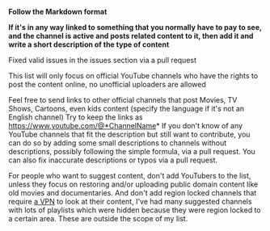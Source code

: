 **Follow the Markdown format**

**If it's in any way linked to something that you normally have to pay to see, and the channel is active and posts related content to it, then add it and write a short description of the type of content**

Fixed valid issues in the issues section via a pull request 

This list will only focus on official YouTube channels who have the rights to post the content online, no unofficial uploaders are allowed

Feel free to send links to other official channels that post Movies, TV Shows, Cartoons, even kids content (specify the language if it's not an English channel)
Try to keep the links as https://www.youtube.com/@*ChannelName*
If you don't know of any YouTube channels that fit the description but still want to contribute, you can do so by adding some small descriptions to channels without descriptions, possibly following the simple formula, via a pull request. You can also fix inaccurate descriptions or typos via a pull request. 

For people who want to suggest content, don't add YouTubers to the list, unless they focus on restoring and/or uploading public domain content like old movies and documentaries. And don't add region locked channels that require [a VPN](https://fmhy.net/privacy#vpn) to look at their content, I've had many suggested channels with lots of playlists which were hidden because they were region locked to a certain area. These are outside the scope of my list. 
